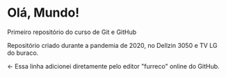 # Olá, Mundo!
 Primeiro repositório do curso de Git e GitHub

Repositório criado durante a pandemia de 2020, no Dellzin 3050 e TV LG do buraco.

<- Essa linha adicionei diretamente pelo editor "furreco" online do GitHub.
